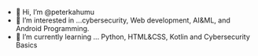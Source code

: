 - 👋 Hi, I’m @peterkahumu
- 👀 I’m interested in ...cybersecurity, Web development, AI&ML, and Android Programming. 
- 🌱 I’m currently learning ... Python, HTML&CSS, Kotlin and Cybersecurity Basics

<!---
peterkahumu/peterkahumu is a ✨ special ✨ repository because its `README.md` (this file) appears on your GitHub profile.
You can click the Preview link to take a look at your changes.
--->
